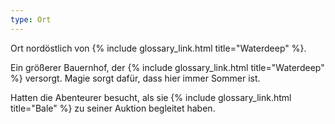 ```yaml
---
type: Ort
---
```


Ort nordöstlich von {% include glossary_link.html title="Waterdeep" %}.

Ein größerer Bauernhof, der {% include glossary_link.html title="Waterdeep" %} versorgt. Magie sorgt dafür, dass hier immer Sommer ist.

Hatten die Abenteurer besucht, als sie {% include glossary_link.html
title="Bale" %} zu seiner Auktion begleitet haben.
